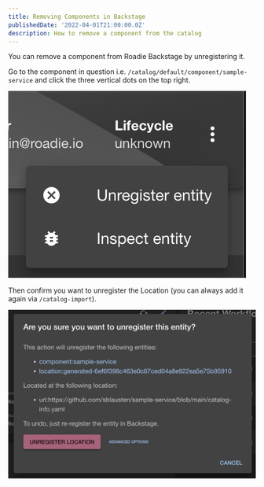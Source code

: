```yaml
---
title: Removing Components in Backstage
publishedDate: '2022-04-01T21:00:00.0Z'
description: How to remove a component from the catalog
---
```


You can remove a component from Roadie Backstage by unregistering it. 

Go to the component in question i.e. `/catalog/default/component/sample-service` and click the three vertical dots on the top right.

![Remove item menu](./unregister-menu.png)

Then confirm you want to unregister the Location (you can always add it again via `/catalog-import`).

![Confirm removal](./confirm-removal.png)

